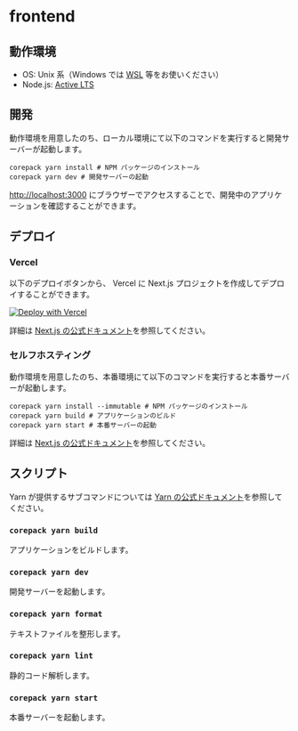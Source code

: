 # frontend

## 動作環境

- OS: Unix 系（Windows では [WSL](https://docs.microsoft.com/ja-jp/windows/wsl/install) 等をお使いください）
- Node.js: [Active LTS](https://nodejs.org/en/about/releases/)

## 開発

動作環境を用意したのち、ローカル環境にて以下のコマンドを実行すると開発サーバーが起動します。

```shell
corepack yarn install # NPM パッケージのインストール
corepack yarn dev # 開発サーバーの起動
```

[http://localhost:3000](http://localhost:3000) にブラウザーでアクセスすることで、開発中のアプリケーションを確認することができます。

## デプロイ

### Vercel

以下のデプロイボタンから、 Vercel に Next.js プロジェクトを作成してデプロイすることができます。

[![Deploy with Vercel](https://vercel.com/button)](https://vercel.com/new/clone?repository-url=https%3A%2F%2Fgithub.com%2Fnpocccties%2Fchiloportal%2Ftree%2Fmain%2Ffrontend)

詳細は [Next.js の公式ドキュメント](https://nextjs.org/docs/deployment#managed-nextjs-with-vercel)を参照してください。

### セルフホスティング

動作環境を用意したのち、本番環境にて以下のコマンドを実行すると本番サーバーが起動します。

```shell
corepack yarn install --immutable # NPM パッケージのインストール
corepack yarn build # アプリケーションのビルド
corepack yarn start # 本番サーバーの起動
```

詳細は [Next.js の公式ドキュメント](https://nextjs.org/docs/deployment#self-hosting)を参照してください。

## スクリプト

Yarn が提供するサブコマンドについては [Yarn の公式ドキュメント](https://yarnpkg.com/cli)を参照してください。

### `corepack yarn build`

アプリケーションをビルドします。

### `corepack yarn dev`

開発サーバーを起動します。

### `corepack yarn format`

テキストファイルを整形します。

### `corepack yarn lint`

静的コード解析します。

### `corepack yarn start`

本番サーバーを起動します。
